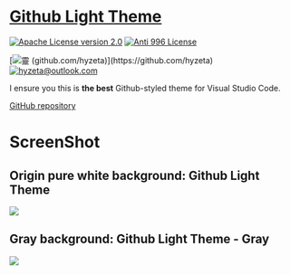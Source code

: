 # [Github Light Theme](https://marketplace.visualstudio.com/items?itemName=Hyzeta.vscode-theme-github-light)

[![Apache License version 2.0](https://img.shields.io/static/v1.svg?label=License&message=Apache%20License%20version%202.0&logoColor=ffffff&labelColor=24292e&color=6f42c1&style=flat-square&logo=read-the-docs)](https://opensource.org/licenses/Apache-2.0)
[![Anti 996 License](https://img.shields.io/static/v1.svg?label=License&message=Anti%20996%20License&logoColor=ffffff&labelColor=24292e&color=6f42c1&style=flat-square&logo=read-the-docs)](https://github.com/996icu/996.ICU/blob/master/LICENSE)

[![靈 (github.com/hyzeta)](https://img.shields.io/static/v1.svg?label=Developer&message=%E9%9D%88%20(github.com/hyzeta)&logoColor=ffffff&labelColor=24292e&color=ff5370&style=flat-square&logo=github)](https://github.com/hyzeta)
[![hyzeta@outlook.com](https://img.shields.io/static/v1.svg?label=Email&message=hyzeta@outlook.com&logoColor=ffffff&labelColor=24292e&color=ff5370&style=flat-square&logo=gmail)](mailto:hyzeta@outlook.com)

I ensure you this is **the best** Github-styled theme for Visual Studio Code.

[GitHub repository](https://github.com/Hyzeta/vscode-theme-github-light)

# ScreenShot

## Origin pure white background: Github Light Theme

![](https://github.com/Hyzeta/resources/raw/master/vscode-github-theme/github-theme-0.png)

## Gray background: Github Light Theme - Gray

![](https://github.com/Hyzeta/resources/raw/master/vscode-github-theme/github-theme-1.png)

